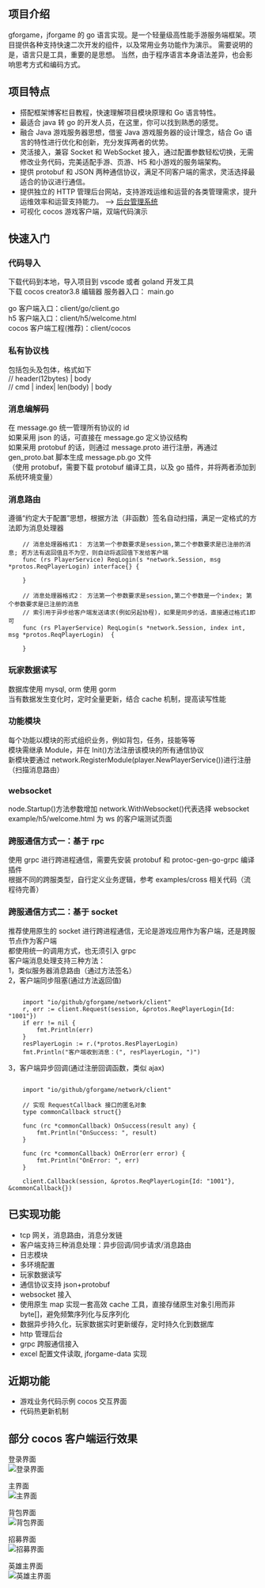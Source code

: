 ## 项目介绍　　

gforgame，jforgame 的 go 语言实现。是一个轻量级高性能手游服务端框架。项目提供各种支持快速二次开发的组件，以及常用业务功能作为演示。
需要说明的是，语言只是工具，重要的是思想。 当然，由于程序语言本身语法差异，也会影响思考方式和编码方式。

## 项目特点

- 搭配框架博客栏目教程，快速理解项目模块原理和 Go 语言特性。
- 最适合 java 转 go 的开发人员，在这里，你可以找到熟悉的感觉。
- 融合 Java 游戏服务器思想，借鉴 Java 游戏服务器的设计理念，结合 Go 语言的特性进行优化和创新，充分发挥两者的优势。
- 灵活接入，兼容 Socket 和 WebSocket 接入，通过配置参数轻松切换，无需修改业务代码，完美适配手游、页游、H5 和小游戏的服务端架构。
- 提供 protobuf 和 JSON 两种通信协议，满足不同客户端的需求，灵活选择最适合的协议进行通信。
- 提供独立的 HTTP 管理后台网站，支持游戏运维和运营的各类管理需求，提升运维效率和运营支持能力。 --> [后台管理系统](https://github.com/kingston-csj/gamekeeper)
- 可视化 cocos 游戏客户端，双端代码演示

## 快速入门

### 代码导入

下载代码到本地，导入项目到 vscode 或者 goland 开发工具  
下载 cocos creator3.8 编辑器
服务器入口： main.go

go 客户端入口：client/go/client.go  
h5 客户端入口：client/h5/welcome.html  
cocos 客户端工程(推荐)：client/cocos

### 私有协议栈

包括包头及包体，格式如下  
// header(12bytes) | body  
// cmd | index| len(body) | body

### 消息编解码

在 message.go 统一管理所有协议的 id  
如果采用 json 的话，可直接在 message.go 定义协议结构  
如果采用 protobuf 的话，则通过 message.proto 进行注册，再通过 gen_proto.bat 脚本生成 message.pb.go 文件  
（使用 protobuf，需要下载 protobuf 编译工具，以及 go 插件，并将两者添加到系统环境变量）

### 消息路由

遵循“约定大于配置”思想，根据方法（非函数）签名自动扫描，满足一定格式的方法即为消息处理器

```golang
    // 消息处理器格式1： 方法第一个参数要求是session,第二个参数要求是已注册的消息; 若方法有返回值且不为空，则自动将返回值下发给客户端
    func (rs PlayerService) ReqLogin(s *network.Session, msg *protos.ReqPlayerLogin) interface{} {

    }
```

```golang
    // 消息处理器格式2： 方法第一个参数要求是session,第二个参数是一个index; 第个参数要求是已注册的消息
    // 索引用于异步给客户端发送请求(例如另起协程)，如果是同步的话，直接通过格式1即可
    func (rs PlayerService) ReqLogin(s *network.Session, index int, msg *protos.ReqPlayerLogin)  {

    }
```

### 玩家数据读写

数据库使用 mysql, orm 使用 gorm  
当有数据发生变化时，定时全量更新，结合 cache 机制，提高读写性能

### 功能模块

每个功能以模块的形式组织业务，例如背包，任务，技能等等  
模块需继承 Module，并在 Init()方法注册该模块的所有通信协议  
新模块要通过 network.RegisterModule(player.NewPlayerService())进行注册（扫描消息路由）

### websocket

node.Startup()方法参数增加 network.WithWebsocket()代表选择 websocket  
example/h5/welcome.html 为 ws 的客户端测试页面

### 跨服通信方式一：基于 rpc

使用 grpc 进行跨进程通信，需要先安装 protobuf 和 protoc-gen-go-grpc 编译插件  
根据不同的跨服类型，自行定义业务逻辑，参考 examples/cross 相关代码（流程待完善）

### 跨服通信方式二：基于 socket

推荐使用原生的 socket 进行跨进程通信，无论是游戏应用作为客户端，还是跨服节点作为客户端  
都使用统一的调用方式，也无须引入 grpc  
客户端消息处理支持三种方法：  
1，类似服务器消息路由（通过方法签名）  
2，客户端同步阻塞(通过方法返回值)

```golang

    import "io/github/gforgame/network/client"
    r, err := client.Request(session, &protos.ReqPlayerLogin{Id: "1001"})
	if err != nil {
		fmt.Println(err)
	}
	resPlayerLogin := r.(*protos.ResPlayerLogin)
	fmt.Println("客户端收到消息：(", resPlayerLogin, ")")
```

3，客户端异步回调(通过注册回调函数，类似 ajax)

```golang

    import "io/github/gforgame/network/client"

    // 实现 RequestCallback 接口的匿名对象
    type commonCallback struct{}

    func (rc *commonCallback) OnSuccess(result any) {
        fmt.Println("OnSuccess: ", result)
    }

    func (rc *commonCallback) OnError(err error) {
        fmt.Println("OnError: ", err)
    }

    client.Callback(session, &protos.ReqPlayerLogin{Id: "1001"}, &commonCallback{})
```

## 已实现功能

- tcp 网关，消息路由，消息分发链
- 客户端支持三种消息处理：异步回调/同步请求/消息路由
- 日志模块
- 多环境配置
- 玩家数据读写
- 通信协议支持 json+protobuf
- websocket 接入
- 使用原生 map 实现一套高效 cache 工具，直接存储原生对象引用而非 byte[]，避免频繁序列化与反序列化
- 数据异步持久化，玩家数据实时更新缓存，定时持久化到数据库
- http 管理后台
- grpc 跨服通信接入
- excel 配置文件读取, jforgame-data 实现

## 近期功能

- 游戏业务代码示例 cocos 交互界面
- 代码热更新机制

## 部分 cocos 客户端运行效果

登录界面  
![](/screenshots/login.png '登录界面')

主界面  
![](/screenshots/main.png '主界面')

背包界面  
![](/screenshots/bag.jpg '背包界面')

招募界面  
![](/screenshots/recruit.jpg '招募界面')

英雄主界面  
![](/screenshots/hero.png '英雄主界面')
